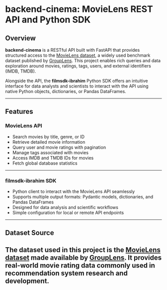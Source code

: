# backend-cinema: MovieLens REST API and Python SDK

## Overview

**backend-cinema** is a RESTful API built with FastAPI that provides structured access to the [MovieLens dataset](https://grouplens.org/datasets/movielens/), a widely used benchmark dataset published by [GroupLens](https://grouplens.org/). This project enables rich queries and data exploration around movies, ratings, tags, users, and external identifiers (IMDB, TMDB).

Alongside the API, the **filmsdk-ibrahim** Python SDK offers an intuitive interface for data analysts and scientists to interact with the API using native Python objects, dictionaries, or Pandas DataFrames.

---

## Features

### MovieLens API

- Search movies by title, genre, or ID  
- Retrieve detailed movie information  
- Query user and movie ratings with pagination  
- Manage tags associated with movies  
- Access IMDB and TMDB IDs for movies  
- Fetch global database statistics  

---

### filmsdk-ibrahim SDK

- Python client to interact with the MovieLens API seamlessly  
- Supports multiple output formats: Pydantic models, dictionaries, and Pandas DataFrames  
- Designed for data analysis and scientific workflows  
- Simple configuration for local or remote API endpoints  

---

## Dataset Source

The dataset used in this project is the [MovieLens dataset](https://grouplens.org/datasets/movielens/) made available by [GroupLens](https://grouplens.org/). It provides real-world movie rating data commonly used in recommendation system research and development.
---